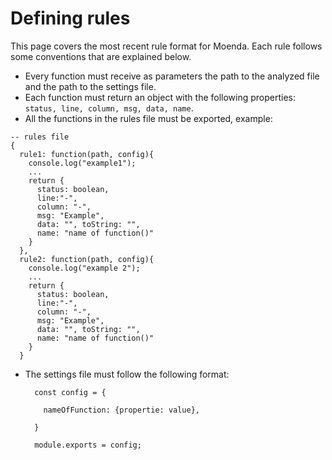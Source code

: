 # Defining rules
This page covers the most recent rule format for Moenda. Each rule follows some conventions that are explained below.

* Every function must receive as parameters the path to the analyzed file and the path to the settings file.
* Each function must return an object with the following properties: `status, line, column, msg, data, name`.
* All the functions in the rules file must be exported, example:

```
-- rules file
{
  rule1: function(path, config){
    console.log("example1");
    ...
    return {
      status: boolean,
      line:"-",
      column: "-",
      msg: "Example",
      data: "", toString: "",
      name: "name of function()"
    }
  },
  rule2: function(path, config){
    console.log("example 2");
    ...
    return {
      status: boolean,
      line:"-",
      column: "-",
      msg: "Example",
      data: "", toString: "",
      name: "name of function()"
    }
  }
```

* The settings file must follow the following format:

  ```
    const config = {

      nameOfFunction: {propertie: value},

    }

    module.exports = config;

  ```
